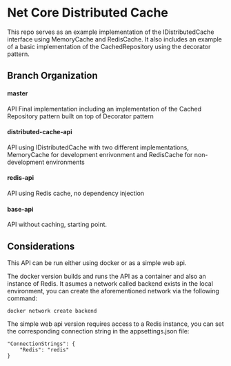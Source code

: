 # Net Core Distributed Cache

This repo serves as an example implementation of the IDistributedCache interface using MemoryCache and RedisCache. It also includes an example of a basic implementation of the CachedRepository using the decorator pattern.

## Branch Organization

#### master
API Final implementation including an implementation of the Cached Repository pattern built on top of Decorator pattern

#### distributed-cache-api
API using IDistributedCache with two different implementations, MemoryCache for development enrivonment and RedisCache for non-development environments

#### redis-api
API using Redis cache, no dependency injection

#### base-api
API without caching, starting point.

## Considerations

This API can be run either using docker or as a simple web api.

The docker version builds and runs the API as a container and also an instance of Redis. It asumes a network called backend exists in the local environment, you can create the aforementioned network via the following command:

    docker network create backend

The simple web api version requires access to a Redis instance, you can set the corresponding connection string in the appsettings.json file:

    "ConnectionStrings": {
        "Redis": "redis"
    }